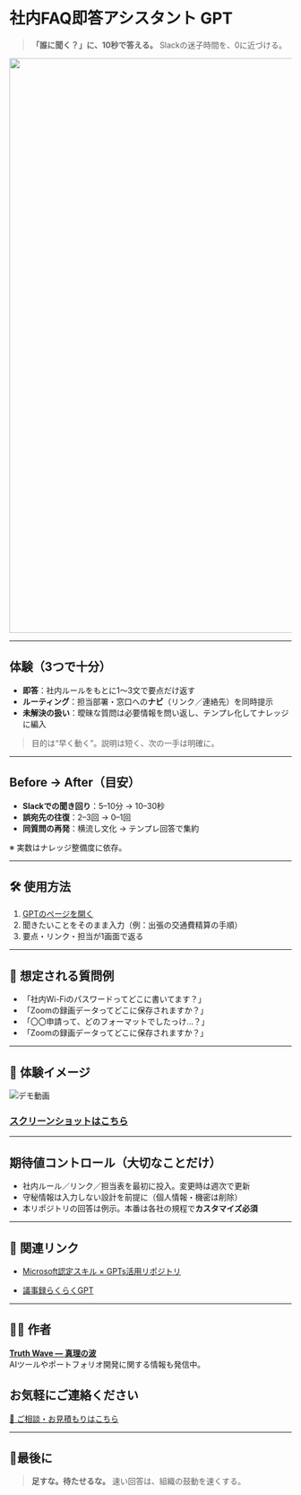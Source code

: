 # 社内FAQ即答アシスタント GPT

> **「誰に聞く？」に、10秒で答える。**
> Slackの迷子時間を、0に近づける。

<p align="center">
<img width="1536" height="1024" alt="FAQ" src="https://github.com/user-attachments/assets/fbe97559-b064-49d9-ae61-28de2482a01c" />
</p>


---

## 体験（3つで十分）

- **即答**：社内ルールをもとに1〜3文で要点だけ返す
- **ルーティング**：担当部署・窓口への**ナビ**（リンク／連絡先）を同時提示
- **未解決の扱い**：曖昧な質問は必要情報を問い返し、テンプレ化してナレッジに編入
> 目的は“早く動く”。説明は短く、次の一手は明確に。

---

## Before → After（目安）

- **Slackでの聞き回り**：5–10分 → 10–30秒
- **誤宛先の往復**：2–3回 → 0–1回
- **同質問の再発**：横流し文化 → テンプレ回答で集約

※ 実数はナレッジ整備度に依存。

---

## 🛠 使用方法

1. [GPTのページを開く](https://chatgpt.com/g/g-68a5cf5fc62c81919d198dfa6f0ef496-she-nei-faqji-da-asisutanto-gpt)  
2. 聞きたいことをそのまま入力（例：出張の交通費精算の手順） 
3. 要点・リンク・担当が1画面で返る

---

## 🧠 想定される質問例

- 「社内Wi-Fiのパスワードってどこに書いてます？」
- 「Zoomの録画データってどこに保存されますか？」
- 「〇〇申請って、どのフォーマットでしたっけ…？」
- 「Zoomの録画データってどこに保存されますか？」

---

## 📸 **体験イメージ**
![デモ動画](https://github.com/TomoProgrammingDayori/faq-assistant-gpt/blob/main/%E8%B3%87%E6%96%99/%E3%83%87%E3%83%A2%E5%8B%95%E7%94%BB.gif)

### [スクリーンショットはこちら](https://github.com/truthwave/faq-assistant-gpt/tree/main/%E8%B3%87%E6%96%99/%E3%82%B9%E3%82%AF%E3%83%AA%E3%83%BC%E3%83%B3%E3%82%B7%E3%83%A7%E3%83%83%E3%83%88)

---

## 期待値コントロール（大切なことだけ）

- 社内ルール／リンク／担当表を最初に投入。変更時は週次で更新
- 守秘情報は入力しない設計を前提に（個人情報・機密は削除）
- 本リポジトリの回答は例示。本番は各社の規程で**カスタマイズ必須**
  
---

## 📂 関連リンク

- [Microsoft認定スキル × GPTs活用リポジトリ](https://github.com/truthwave/ai-productivity-cert-practical-output)

- [議事録らくらくGPT](https://github.com/truthwave/meeting-minutes-helper)

---


## 🧑‍💻 作者

**[Truth Wave ― 真理の波](https://github.com/truthwave)**  
AIツールやポートフォリオ開発に関する情報も発信中。

## お気軽にご連絡ください
[📩 ご相談・お見積もりはこちら](mailto:realmadrid71214591@gmail.com)

---

## 🏁最後に

> **足すな。待たせるな。**
> 速い回答は、組織の鼓動を速くする。
